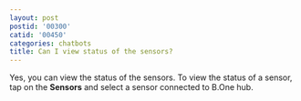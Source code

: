 ```yaml
---
layout: post
postid: '00300'
catid: '00450'
categories: chatbots
title: Can I view status of the sensors?
---
```


Yes, you can view the status of the sensors. To view the status of a sensor, tap on the **Sensors** and select a sensor connected to B.One hub.